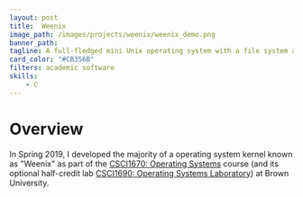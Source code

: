 ```yaml
---
layout: post
title:  Weenix
image_path: /images/projects/weenix/weenix_demo.png
banner_path:
tagline: A full-fledged mini Unix operating system with a file system and capable of making system calls
card_color: "#CB356B"
filters: academic software
skills:
    - C
---
```


# Overview

In Spring 2019, I developed the majority of a operating system kernel known as "Weenix" as part of the <a href="https://cs.brown.edu/courses/csci1670/">CSCI1670: Operating Systems</a> course (and its optional half-credit lab <a href="http://cs.brown.edu/courses/cs167/content/weenix-doc.pdf">CSCI1690: Operating Systems Laboratory</a>) at Brown University.